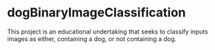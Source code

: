 # dogBinaryImageClassification
This project is an educational undertaking that seeks to classify inputs images as either, containing a dog, or not containing a dog.
